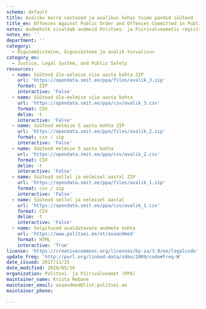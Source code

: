 ```yaml
---
schema: default
title: Avaliku korra vastased ja avalikus kohas toime pandud süüteod
title_en: Offences Against Public Order and Offences Committed in Public Places
notes: Andmehulk sisaldab andmeid Politsei- ja Piirivalveametis registreeritud avaliku korra vastaste süütegude ja avalikus kohas toime pandud varavastaste süütegude kohta. Avaldatavate andmete täpsemale kirjeldusele on viidatud täiendavate linkide all.
notes_en: ''
department: ''
category:
  - Õigusemõistmine, õigussüsteem ja avalik turvalisus
category_en:
  - Justice, Legal System, and Public Safety
resources:
  - name: Süüteod üle-eelmise viie aasta kohta ZIP
    url: 'https://opendata.smit.ee/ppa/files/avalik_3.zip'
    format: ZIP
    interactive: 'False'
  - name: Süüteod üle-eelmise viie aasta kohta
    url: 'https://opendata.smit.ee/ppa/csv/avalik_3.csv'
    format: CSV
    delim: -t
    interactive: 'False'
  - name: Süüteod eelmise 5 aasta kohta ZIP
    url: 'https://opendata.smit.ee/ppa/files/avalik_2.zip'
    format: csv / zip
    interactive: 'False'
  - name: Süüteod eelmise 5 aasta kohta
    url: 'https://opendata.smit.ee/ppa/csv/avalik_2.csv'
    format: CSV
    delim: -t
    interactive: 'False'
  - name: Süüteod sellel ja eelmisel aastal ZIP
    url: 'https://opendata.smit.ee/ppa/files/avalik_1.zip'
    format: csv / zip
    interactive: 'False'
  - name: Süüteod sellel ja eelmisel aastal
    url: 'https://opendata.smit.ee/ppa/csv/avalik_1.csv'
    format: CSV
    delim: -t
    interactive: 'False'
  - name: Selgitused avaldatavate andmete kohta
    url: 'https://www.politsei.ee/et/avaandmed'
    format: HTML
    interactive: 'True'
license: 'https://creativecommons.org/licenses/by-sa/3.0/ee/legalcode'
update_freq: 'http://purl.org/linked-data/sdmx/2009/code#freq-W'
date_issued: 2017/11/15
date_modified: 2020/05/16
organization: Politsei- ja Piirivalveamet (PPA)
maintainer_name: Krista Rebane
maintainer_email: avaandmed@list.politsei.ee
maintainer_phone:

---
```


